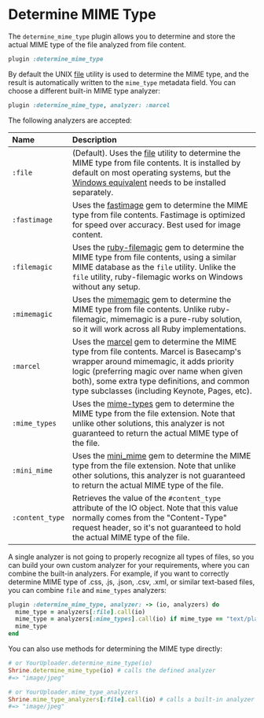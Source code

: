 # Determine MIME Type

The `determine_mime_type` plugin allows you to determine and store the actual
MIME type of the file analyzed from file content.

```rb
plugin :determine_mime_type
```

By default the UNIX [file] utility is used to determine the MIME type, and the
result is automatically written to the `mime_type` metadata field. You can
choose a different built-in MIME type analyzer:

```rb
plugin :determine_mime_type, analyzer: :marcel
```

The following analyzers are accepted:

| Name            | Description                                                                                                                                                                                                                                                                       |
| :------         | :-----------                                                                                                                                                                                                                                                                      |
| `:file`         | (Default). Uses the [file] utility to determine the MIME type from file contents. It is installed by default on most operating systems, but the [Windows equivalent] needs to be installed separately.                                                                            |
| `:fastimage`    | Uses the [fastimage] gem to determine the MIME type from file contents. Fastimage is optimized for speed over accuracy. Best used for image content.                                                                                                                              |
| `:filemagic`    | Uses the [ruby-filemagic] gem to determine the MIME type from file contents, using a similar MIME database as the `file` utility. Unlike the `file` utility, ruby-filemagic works on Windows without any setup.                                                                   |
| `:mimemagic`    | Uses the [mimemagic] gem to determine the MIME type from file contents. Unlike ruby-filemagic, mimemagic is a pure-ruby solution, so it will work across all Ruby implementations.                                                                                                |
| `:marcel`       | Uses the [marcel] gem to determine the MIME type from file contents. Marcel is Basecamp's wrapper around mimemagic, it adds priority logic (preferring magic over name when given both), some extra type definitions, and common type subclasses (including Keynote, Pages, etc). |
| `:mime_types`   | Uses the [mime-types] gem to determine the MIME type from the file extension. Note that unlike other solutions, this analyzer is not guaranteed to return the actual MIME type of the file.                                                                                       |
| `:mini_mime`    | Uses the [mini_mime] gem to determine the MIME type from the file extension. Note that unlike other solutions, this analyzer is not guaranteed to return the actual MIME type of the file.                                                                                        |
| `:content_type` | Retrieves the value of the `#content_type` attribute of the IO object. Note that this value normally comes from the "Content-Type" request header, so it's not guaranteed to hold the actual MIME type of the file.                                                               |

A single analyzer is not going to properly recognize all types of files, so you
can build your own custom analyzer for your requirements, where you can combine
the built-in analyzers. For example, if you want to correctly determine MIME
type of .css, .js, .json, .csv, .xml, or similar text-based files, you can
combine `file` and `mime_types` analyzers:

```rb
plugin :determine_mime_type, analyzer: -> (io, analyzers) do
  mime_type = analyzers[:file].call(io)
  mime_type = analyzers[:mime_types].call(io) if mime_type == "text/plain"
  mime_type
end
```

You can also use methods for determining the MIME type directly:

```rb
# or YourUploader.determine_mime_type(io)
Shrine.determine_mime_type(io) # calls the defined analyzer
#=> "image/jpeg"

# or YourUploader.mime_type_analyzers
Shrine.mime_type_analyzers[:file].call(io) # calls a built-in analyzer
#=> "image/jpeg"
```

[file]: http://linux.die.net/man/1/file
[Windows equivalent]: http://gnuwin32.sourceforge.net/packages/file.htm
[ruby-filemagic]: https://github.com/blackwinter/ruby-filemagic
[mimemagic]: https://github.com/minad/mimemagic
[marcel]: https://github.com/basecamp/marcel
[mime-types]: https://github.com/mime-types/ruby-mime-types
[mini_mime]: https://github.com/discourse/mini_mime
[fastimage]: https://github.com/sdsykes/fastimage
